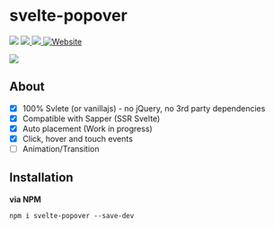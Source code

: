 # svelte-popover

<p>
  <a href="https://www.npmjs.com/package/svelte-popovevr"><img  src="https://img.shields.io/npm/v/svelte-popover?style=for-the-badge"/></a>

<a href="https://bundlephobia.com/result?p=svelte-popover@latest">
  <img src="https://img.shields.io/bundlephobia/min/svelte-popover?style=for-the-badge"/>
</a>
  
<a href="https://bundlephobia.com/result?p=svelte-popover@latest">
  <img src="https://img.shields.io/bundlephobia/minzip/svelte-popover?style=for-the-badge"/>
</a>

<a href="https://svelte-popover.now.sh/">
  <img alt="Website" src="https://img.shields.io/website?style=for-the-badge&url=https%3A%2F%2Fsvelte-grid.now.sh">
</a>

</p>

![](https://res.cloudinary.com/dmtrk3yns/image/upload/q_auto/v1569229689/index_dlgtkt.gif)

## About

- [x] 100% Svlete (or vanillajs) - no jQuery, no 3rd party dependencies
- [x] Compatible with Sapper (SSR Svelte)
- [x] Auto placement (Work in progress)
- [x] Click, hover and touch events
- [ ] Animation/Transition

## Installation

**via NPM**

```code
npm i svelte-popover --save-dev
```
